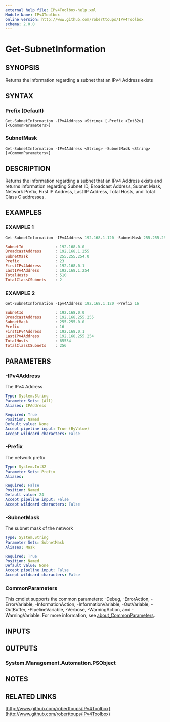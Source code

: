 ```yaml
---
external help file: IPv4Toolbox-help.xml
Module Name: IPv4Toolbox
online version: http://www.github.com/roberttoups/IPv4Toolbox
schema: 2.0.0
---
```


# Get-SubnetInformation

## SYNOPSIS
Returns the information regarding a subnet that an IPv4 Address exists

## SYNTAX

### Prefix (Default)
```
Get-SubnetInformation -IPv4Address <String> [-Prefix <Int32>] [<CommonParameters>]
```

### SubnetMask
```
Get-SubnetInformation -IPv4Address <String> -SubnetMask <String> [<CommonParameters>]
```

## DESCRIPTION
Returns the information regarding a subnet that an IPv4 Address exists and returns information regarding Subnet ID, Broadcast Address, Subnet Mask, Network Prefix, First IP Address, Last IP Address, Total Hosts, and Total Class C addresses.

## EXAMPLES

### EXAMPLE 1
```powershell
Get-SubnetInformation -IPv4Address 192.168.1.120 -SubnetMask 255.255.254.0

SubnetId              : 192.168.0.0
BroadcastAddress      : 192.168.1.255
SubnetMask            : 255.255.254.0
Prefix                : 23
FirstIPv4Address      : 192.168.0.1
LastIPv4Address       : 192.168.1.254
TotalHosts            : 510
TotalClassCSubnets    : 2    
```

### EXAMPLE 2
```powershell
Get-SubnetInformation -Ipv4Address 192.168.1.120 -Prefix 16

SubnetId              : 192.168.0.0
BroadcastAddress      : 192.168.255.255
SubnetMask            : 255.255.0.0
Prefix                : 16
FirstIPv4Address      : 192.168.0.1
LastIPv4Address       : 192.168.255.254
TotalHosts            : 65534
TotalClassCSubnets    : 256    
```

## PARAMETERS

### -IPv4Address
The IPv4 Address

```yaml
Type: System.String
Parameter Sets: (All)
Aliases: IPAddress

Required: True
Position: Named
Default value: None
Accept pipeline input: True (ByValue)
Accept wildcard characters: False
```

### -Prefix
The network prefix

```yaml
Type: System.Int32
Parameter Sets: Prefix
Aliases:

Required: False
Position: Named
Default value: 24
Accept pipeline input: False
Accept wildcard characters: False
```

### -SubnetMask
The subnet mask of the network

```yaml
Type: System.String
Parameter Sets: SubnetMask
Aliases: Mask

Required: True
Position: Named
Default value: None
Accept pipeline input: False
Accept wildcard characters: False
```

### CommonParameters
This cmdlet supports the common parameters: -Debug, -ErrorAction, -ErrorVariable, -InformationAction, -InformationVariable, -OutVariable, -OutBuffer, -PipelineVariable, -Verbose, -WarningAction, and -WarningVariable. For more information, see [about_CommonParameters](http://go.microsoft.com/fwlink/?LinkID=113216).

## INPUTS

## OUTPUTS

### System.Management.Automation.PSObject
## NOTES

## RELATED LINKS

[http://www.github.com/roberttoups/IPv4Toolbox](http://www.github.com/roberttoups/IPv4Toolbox)

